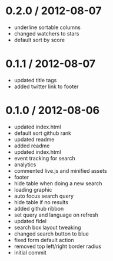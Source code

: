
0.2.0 / 2012-08-07 
==================

  * underline sortable columns
  * changed watchers to stars
  * default sort by score

0.1.1 / 2012-08-07 
==================

  * updated title tags
  * added twitter link to footer

0.1.0 / 2012-08-06 
==================

  * updated index.html
  * default sort github rank
  * updated readme
  * added readme
  * updated index.html
  * event tracking for search
  * analytics
  * commented live.js and minified assets
  * footer
  * hide table when doing a new search
  * loading graphic
  * auto focus search query
  * hide table if no results
  * added github ribbon
  * set query and language on refresh
  * updated fidel
  * search box layout tweaking
  * changed search button to blue
  * fixed form default action
  * removed top left/right border radius
  * initial commit

